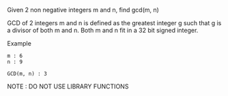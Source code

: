  	

Given 2 non negative integers m and n, find gcd(m, n)

GCD of 2 integers m and n is defined as the greatest integer g such that g is a divisor of both m and n.
Both m and n fit in a 32 bit signed integer.

Example
    
    m : 6
    n : 9
    
    GCD(m, n) : 3 

NOTE : DO NOT USE LIBRARY FUNCTIONS
